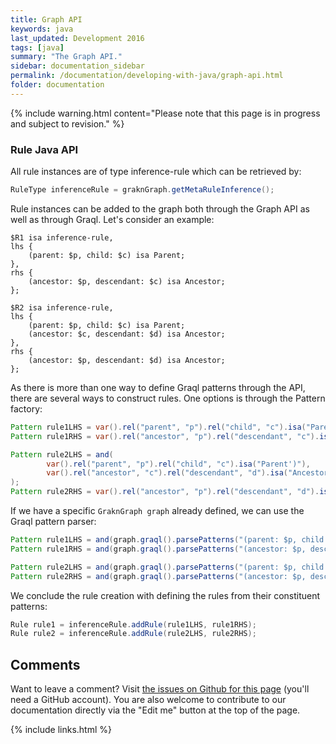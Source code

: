 ```yaml
---
title: Graph API
keywords: java
last_updated: Development 2016
tags: [java]
summary: "The Graph API."
sidebar: documentation_sidebar
permalink: /documentation/developing-with-java/graph-api.html
folder: documentation
---
```


{% include warning.html content="Please note that this page is in progress and subject to revision." %}



<!--
What is the difference between the Graph API and Java Graql API?
Use the Graph API for:

* Manipulating and inserting
* A more efficient but advanced construction API for building API

Java Graql API?
Used for Querying - for traversals
-->

<!-- From Jo: @Filipe - please include something about rules and the graph API. This from earlier documentation - feel free to re-use or update... -->

### Rule Java API
All rule instances are of type inference-rule which can be retrieved by:

```java
RuleType inferenceRule = graknGraph.getMetaRuleInference();
```

Rule instances can be added to the graph both through the Graph API as well as through Graql. Let's consider an example:

```graql
$R1 isa inference-rule,
lhs {
    (parent: $p, child: $c) isa Parent;
},
rhs {
    (ancestor: $p, descendant: $c) isa Ancestor;
};

$R2 isa inference-rule,
lhs {
    (parent: $p, child: $c) isa Parent;
    (ancestor: $c, descendant: $d) isa Ancestor;
},
rhs {
    (ancestor: $p, descendant: $d) isa Ancestor;
};
```

As there is more than one way to define Graql patterns through the API, there are several ways to construct rules. One options is through the Pattern factory:

```java
Pattern rule1LHS = var().rel("parent", "p").rel("child", "c").isa("Parent");
Pattern rule1RHS = var().rel("ancestor", "p").rel("descendant", "c").isa("Ancestor");

Pattern rule2LHS = and(
        var().rel("parent", "p").rel("child", "c").isa("Parent')"),
        var().rel("ancestor", "c").rel("descendant", "d").isa("Ancestor")
);
Pattern rule2RHS = var().rel("ancestor", "p").rel("descendant", "d").isa("Ancestor");
```

If we have a specific `GraknGraph graph` already defined, we can use the Graql pattern parser:

```java
Pattern rule1LHS = and(graph.graql().parsePatterns("(parent: $p, child: $c) isa Parent;"));
Pattern rule1RHS = and(graph.graql().parsePatterns("(ancestor: $p, descendant: $c) isa Ancestor;"));

Pattern rule2LHS = and(graph.graql().parsePatterns("(parent: $p, child: $c) isa Parent;(ancestor: $c, descendant: $d) isa Ancestor;"));
Pattern rule2RHS = and(graph.graql().parsePatterns("(ancestor: $p, descendant: $d) isa Ancestor;"));
```

We conclude the rule creation with defining the rules from their constituent patterns:

```java
Rule rule1 = inferenceRule.addRule(rule1LHS, rule1RHS);
Rule rule2 = inferenceRule.addRule(rule2LHS, rule2RHS);
```


## Comments
Want to leave a comment? Visit <a href="https://github.com/graknlabs/docs/issues/23" target="_blank">the issues on Github for this page</a> (you'll need a GitHub account). You are also welcome to contribute to our documentation directly via the "Edit me" button at the top of the page.


{% include links.html %}
